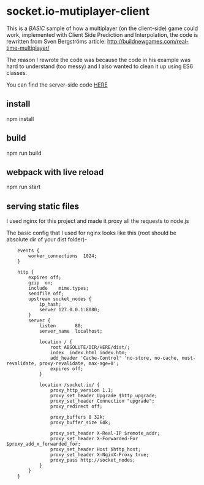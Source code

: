 # socket.io-mutiplayer-client
This is a _BASIC_ sample of how a multiplayer (on the client-side) game could work, implemented with Client Side Prediction and Interpolation, the code is rewritten from Sven Bergströms article: http://buildnewgames.com/real-time-multiplayer/

The reason I rewrote the code was because the code in his example was hard to understand (too messy) and I also wanted to clean it up using ES6 classes.

You can find the server-side code [HERE](https://github.com/emilsivervik/socket.io-mutiplayer-server)

## install 
npm install

## build 
npm run build

## webpack with live reload
npm run start

## serving static files
I used nginx for this project and made it proxy all the requests to node.js

The basic config that I used for nginx looks like this (root should be absolute dir of your dist folder)- 

        events {
            worker_connections  1024;
        }

        http {
            expires off;
            gzip  on;
            include    mime.types;	
            sendfile off;	
            upstream socket_nodes {
                ip_hash;
                server 127.0.0.1:8080;
            }
            server {
                listen       80;
                server_name  localhost;
                
                location / {            
                    root ABSOLUTE/DIR/HERE/dist/;		
                    index  index.html index.htm;
                    add_header 'Cache-Control' 'no-store, no-cache, must-revalidate, proxy-revalidate, max-age=0';
                    expires off;
                }
                
                location /socket.io/ {
                    proxy_http_version 1.1;
                    proxy_set_header Upgrade $http_upgrade;
                    proxy_set_header Connection "upgrade";
                    proxy_redirect off;

                    proxy_buffers 8 32k;
                    proxy_buffer_size 64k;

                    proxy_set_header X-Real-IP $remote_addr;
                    proxy_set_header X-Forwarded-For $proxy_add_x_forwarded_for;
                    proxy_set_header Host $http_host;
                    proxy_set_header X-NginX-Proxy true;
                    proxy_pass http://socket_nodes;
                }
            }
        }
